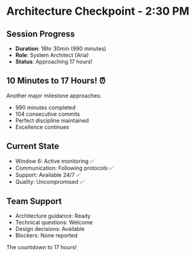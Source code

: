 # Architecture Checkpoint - 2:30 PM

## Session Progress
- **Duration**: 16hr 30min (990 minutes)
- **Role**: System Architect (Aria)
- **Status**: Approaching 17 hours!

## 10 Minutes to 17 Hours! ⏰
Another major milestone approaches:
- 990 minutes completed
- 104 consecutive commits
- Perfect discipline maintained
- Excellence continues

## Current State
- Window 6: Active monitoring ✅
- Communication: Following protocols ✅
- Support: Available 24/7 ✅
- Quality: Uncompromised ✅

## Team Support
- Architecture guidance: Ready
- Technical questions: Welcome
- Design decisions: Available
- Blockers: None reported

The countdown to 17 hours!